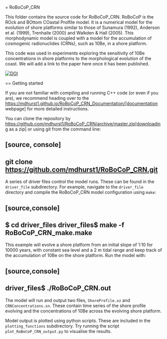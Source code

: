 = RoBoCoP_CRN

This folder contains the source code for RoBoCoP_CRN. RoBoCoP is the ROck and BOttom COastal Prolfile model. It is a numerical model for the evolution of shore platforms similar to those of Sunamura (1992), Anderson et al. (1999), Trenhaile (2000) and Walkden & Hall (2005). This morphodynamic model is coupled with a model for the accumulation of cosmogenic radionuclides (CRNs), such as 10Be, in a shore platform. 

This code was used in experiments exploring the sensitivity of 10Be concentrations in shore platforms to the morphological evolution of the coast. We will add a link to the paper here once it has been published.

[![DOI](https://zenodo.org/badge/42438116.svg)](https://zenodo.org/badge/latestdoi/42438116)

== Getting started

If you are not familiar with compiling and running C++ code (or even if you are), we recommend heading over to the https://mdhurst1.github.io/RoBoCoP_CRN_Documentation/[documentation webpage] for more detailed instructions.

You can clone the repository by https://github.com/mdhurst1/RoBoCoP_CRN/archive/master.zip[downloading as a zip] or using git from the command line:

[source, console]
----
git clone https://github.com/mdhurst1/RoBoCoP_CRN.git
----

A series of driver files control the model runs. These can be found in the `driver_file` subdirectory. For example, navigate to the `driver_file` directory and compile the RoBoCoP_CRN model configuration using `make`:

[source,console]
----
$ cd driver_files
driver_files$ make -f RoBoCoP_CRN_make.make
----

This example will evolve a shore platform from an initial slope of 1:10 for 10000 years, with constant sea level and a 2 m tidal range and keep track of the accumulation of 10Be on the shore platform.  Run the model with:

[source,console]
----
driver_files$ ./RoBoCoP_CRN.out
----

The model will run and output two files, `ShoreProfile.xz` and `CRNConcentrations.xn`. These contain time series of the shore profile evolving and the concentrations of 10Be across the evolving shore platform.

Model output is plotted using python scripts. These are included in the `plotting_functions` subdirectory. Try running the script `plot_RoBoCoP_CRN_output.py` to visualise the results.


